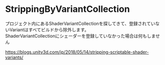 # StrippingByVariantCollection

プロジェクト内にあるShaderVariantCollectionを探してきて、登録されていないVariantはすべてビルドから除外します。<br />
ShaderVariantCollectionにシェーダーを登録していなかった場合は何もしません
<br />

https://blogs.unity3d.com/jp/2018/05/14/stripping-scriptable-shader-variants/
